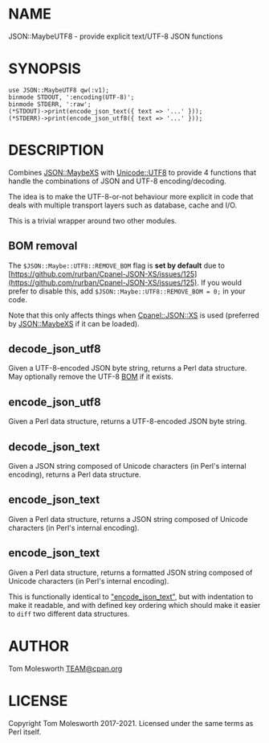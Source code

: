 # NAME

JSON::MaybeUTF8 - provide explicit text/UTF-8 JSON functions

# SYNOPSIS

    use JSON::MaybeUTF8 qw(:v1);
    binmode STDOUT, ':encoding(UTF-8)';
    binmode STDERR, ':raw';
    (*STDOUT)->print(encode_json_text({ text => '...' }));
    (*STDERR)->print(encode_json_utf8({ text => '...' }));

# DESCRIPTION

Combines [JSON::MaybeXS](https://metacpan.org/pod/JSON%3A%3AMaybeXS) with [Unicode::UTF8](https://metacpan.org/pod/Unicode%3A%3AUTF8) to provide
4 functions that handle the combinations of JSON and UTF-8
encoding/decoding.

The idea is to make the UTF-8-or-not behaviour more explicit
in code that deals with multiple transport layers such as
database, cache and I/O.

This is a trivial wrapper around two other modules.

## BOM removal

The `$JSON::Maybe::UTF8::REMOVE_BOM` flag is **set by default** due
to [https://github.com/rurban/Cpanel-JSON-XS/issues/125](https://github.com/rurban/Cpanel-JSON-XS/issues/125). If you would
prefer to disable this, add `$JSON::Maybe::UTF8::REMOVE_BOM = 0;`
in your code.

Note that this only affects things when [Cpanel::JSON::XS](https://metacpan.org/pod/Cpanel%3A%3AJSON%3A%3AXS) is used (preferred by [JSON::MaybeXS](https://metacpan.org/pod/JSON%3A%3AMaybeXS)
if it can be loaded).

## decode\_json\_utf8

Given a UTF-8-encoded JSON byte string, returns a Perl data
structure. May optionally remove the UTF-8 [BOM](https://en.wikipedia.org/wiki/Byte_order_mark#UTF-8)
if it exists.

## encode\_json\_utf8

Given a Perl data structure, returns a UTF-8-encoded JSON
byte string.

## decode\_json\_text

Given a JSON string composed of Unicode characters (in
Perl's internal encoding), returns a Perl data structure.

## encode\_json\_text

Given a Perl data structure, returns a JSON string composed
of Unicode characters (in Perl's internal encoding).

## encode\_json\_text

Given a Perl data structure, returns a formatted JSON string composed
of Unicode characters (in Perl's internal encoding).

This is functionally identical to ["encode\_json\_text"](#encode_json_text), but with
indentation to make it readable, and with defined key ordering which
should make it easier to `diff` two different data structures.

# AUTHOR

Tom Molesworth <TEAM@cpan.org>

# LICENSE

Copyright Tom Molesworth 2017-2021. Licensed under the same terms as Perl itself.

